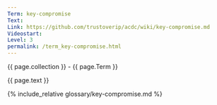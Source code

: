 ```yaml
---
Term: key-compromise
Text: 
Link: https://github.com/trustoverip/acdc/wiki/key-compromise.md
Videostart: 
Level: 3
permalink: /term_key-compromise.html
---
```


{{ page.collection }} - {{ page.Term }}

   {{ page.text }}

{% include_relative glossary/key-compromise.md %}
